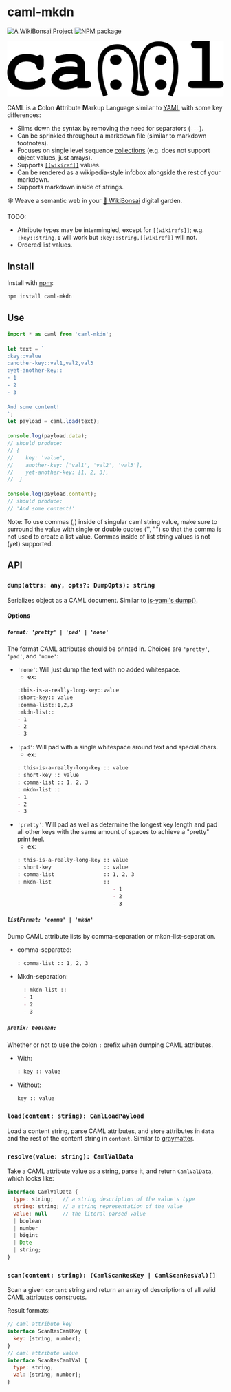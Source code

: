 # caml-mkdn

[![A WikiBonsai Project](https://img.shields.io/badge/%F0%9F%8E%8B-A%20WikiBonsai%20Project-brightgreen)](https://github.com/wikibonsai/wikibonsai)
[![NPM package](https://img.shields.io/npm/v/caml-mkdn)](https://npmjs.org/package/caml-mkdn)

![](./caml.svg)

CAML is a **C**olon **A**ttribute **M**arkup **L**anguage similar to [YAML](https://yaml.org/) with some key differences:

- Slims down the syntax by removing the need for separators (`---`).
- Can be sprinkled throughout a markdown file (similar to markdown footnotes).
- Focuses on single level sequence [collections](https://yaml.org/spec/1.2.2/#block-collection-styles) (e.g. does not support object values, just arrays).
- Supports [`[[wikiref]]`](https://github.com/wikibonsai/wikirefs) values.
- Can be rendered as a wikipedia-style infobox alongside the rest of your markdown.
- Supports markdown inside of strings.

🕸 Weave a semantic web in your [🎋 WikiBonsai](https://github.com/wikibonsai/wikibonsai) digital garden.

TODO:
- Attribute types may be intermingled, except for `[[wikirefs]]`; e.g. `:key::string,1` will work but `:key::string,[[wikiref]]` will not.
- Ordered list values.

## Install

Install with [npm](https://docs.npmjs.com/cli/v9/commands/npm-install):

```
npm install caml-mkdn
```

## Use

```js
import * as caml from 'caml-mkdn';

let text = `
:key::value
:another-key::val1,val2,val3
:yet-another-key::
- 1
- 2
- 3

And some content!
`;
let payload = caml.load(text);

console.log(payload.data);
// should produce:
// {
//    key: 'value',
//    another-key: ['val1', 'val2', 'val3'],
//    yet-another-key: [1, 2, 3],
//  }

console.log(payload.content);
// should produce:
// 'And some content!'
```

Note: To use commas (,) inside of singular caml string value, make sure to surround the value with single or double quotes ('', "") so that the comma is not used to create a list value. Commas inside of list string values is not (yet) supported.

## API

### `dump(attrs: any, opts?: DumpOpts): string`

Serializes object as a CAML document. Similar to [js-yaml's dump()](https://github.com/nodeca/js-yaml#dump-object---options-).

#### Options

##### `format: 'pretty' | 'pad' | 'none'`

The format CAML attributes should be printed in. Choices are `'pretty'`, `'pad'`, and `'none'`:
- `'none'`: Will just dump the text with no added whitespace.
  - ex: 
  ```markdown
  :this-is-a-really-long-key::value
  :short-key:: value
  :comma-list::1,2,3
  :mkdn-list::
  - 1
  - 2
  - 3
  ```
- `'pad'`: Will pad with a single whitespace around text and special chars.
  - ex: 
  ```markdown
  : this-is-a-really-long-key :: value
  : short-key :: value
  : comma-list :: 1, 2, 3
  : mkdn-list ::
  - 1
  - 2
  - 3
  ```
- `'pretty'`: Will pad as well as determine the longest key length and pad all other keys with the same amount of spaces to achieve a "pretty" print feel.
  - ex: 
  ```markdown
  : this-is-a-really-long-key :: value
  : short-key                 :: value
  : comma-list                :: 1, 2, 3
  : mkdn-list                 ::
                                 - 1
                                 - 2
                                 - 3
  ```

##### `listFormat: 'comma' | 'mkdn'`

Dump CAML attribute lists by comma-separation or mkdn-list-separation.
- comma-separated:
  ```markdown
  : comma-list :: 1, 2, 3
  ```
- Mkdn-separation:
  ```markdown
    : mkdn-list ::
    - 1
    - 2
    - 3
    ```
##### `prefix: boolean;`

Whether or not to use the colon `:` prefix when dumping CAML attributes.
- With:
  ```markdown
  : key :: value
  ```
- Without:
  ```markdown
  key :: value
  ```

### `load(content: string): CamlLoadPayload`

Load a content string, parse CAML attributes, and store attributes in `data` and the rest of the content string in `content`. Similar to [graymatter](https://github.com/jonschlinkert/gray-matter#what-does-this-do).

### `resolve(value: string): CamlValData`

Take a CAML attribute value as a string, parse it, and return `CamlValData`, which looks like:

```js
interface CamlValData {
  type: string;   // a string description of the value's type
  string: string; // a string representation of the value
  value: null     // the literal parsed value
  | boolean
  | number
  | bigint
  | Date
  | string;
}
```

### `scan(content: string): (CamlScanResKey | CamlScanResVal)[]`

Scan a given `content` string and return an array of descriptions of all valid CAML attributes constructs.

Result formats:

```js
// caml attribute key
interface ScanResCamlKey {
  key: [string, number];
}
// caml attribute value
interface ScanResCamlVal {
  type: string;
  val: [string, number];
}
``` 
